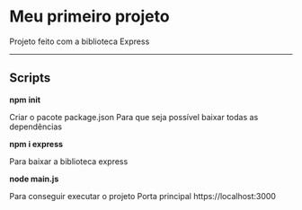 # Meu primeiro projeto

Projeto feito com a biblioteca Express

<hr>

## Scripts

**npm init**

Criar o pacote package.json
Para que seja possível baixar todas as dependências

**npm i express**

Para baixar a biblioteca express

**node main.js**

Para conseguir executar o projeto 
Porta principal <a>https://localhost:3000<a/>




